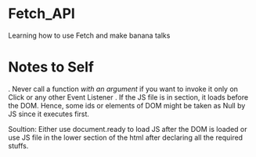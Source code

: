 # Fetch_API
 Learning how to use Fetch and make banana talks

# Notes to Self
. Never call a function *with an argument* if you want to invoke it only on Click or any other Event Listener
. If the JS file is in <Head> section, it loads before the DOM. Hence, some ids  or elements of DOM might be taken as Null by JS since it executes first. 

Soultion: Either use document.ready to load JS after the DOM is loaded or use JS file in the lower section of the html after declaring all the required stuffs.
